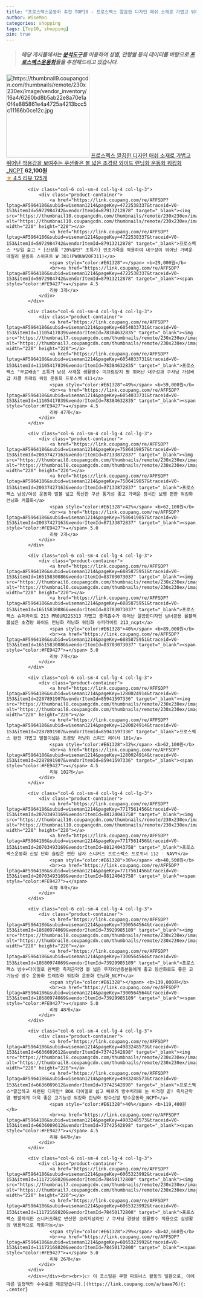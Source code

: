 ```yaml
---
title: "프로스펙스운동화 추천 TOP10 - 프로스펙스 깔끔한 디자인 매쉬 소재로 가볍고 뛰어난 착용감을 보여주는 쿠션좋은 볼 넓은 초경량 와이드 런닝화 운동화 워킹화 "
author: WiseMan
categories: shopping
tags: [Top10, shopping]
pin: true
---
```


> ##### 해당 게시물에서는 [**분석도구**](https://itemscout.io/)를 이용하여 **성별**, **연령별** 등의 데이터를 바탕으로 [**프로스펙스운동화**](https://link.coupang.com/a/baae76)들을 추천해드리고 있습니다.
<div class="container"><div class="row">
            <div class="col-6 col-sm-4 col-lg-4 col-lg-3">
                <div class="product-container">
                    <a href="https://link.coupang.com/re/AFFSDP?lptag=AF5964186&subid=wiseman1214&pageKey=6309015867&traceid=V0-153&itemId=13084551273&vendorItemId=80345991854" target="_blank"><img src="https://thumbnail9.coupangcdn.com/thumbnails/remote/230x230ex/image/vendor_inventory/16a4/6260bd8b5ab22e8a70e1a0f4e885861e4a4725a4213bcc5c11166b0ce12c.jpg" alt="https://thumbnail9.coupangcdn.com/thumbnails/remote/230x230ex/image/vendor_inventory/16a4/6260bd8b5ab22e8a70e1a0f4e885861e4a4725a4213bcc5c11166b0ce12c.jpg" width="220" height="220"></a>
                    <a href="https://link.coupang.com/re/AFFSDP?lptag=AF5964186&subid=wiseman1214&pageKey=6309015867&traceid=V0-153&itemId=13084551273&vendorItemId=80345991854" target="_blank">프로스펙스 깔끔한 디자인 매쉬 소재로 가볍고 뛰어난 착용감을 보여주는 쿠션좋은 볼 넓은 초경량 와이드 런닝화 운동화 워킹화 _NCPT</a>
                    <span style="color:#E61328"></span> <b>62,100원</b>
                    <br><a href="https://link.coupang.com/re/AFFSDP?lptag=AF5964186&subid=wiseman1214&pageKey=6309015867&traceid=V0-153&itemId=13084551273&vendorItemId=80345991854" target="_blank"><span style="color:#FE9427">★</span> 4.5
                    리뷰 125개</a>
                </div>
            </div>
            
            <div class="col-6 col-sm-4 col-lg-4 col-lg-3">
                <div class="product-container">
                    <a href="https://link.coupang.com/re/AFFSDP?lptag=AF5964186&subid=wiseman1214&pageKey=4722538337&traceid=V0-153&itemId=5972984742&vendorItemId=87913212878" target="_blank"><img src="https://thumbnail10.coupangcdn.com/thumbnails/remote/230x230ex/image/vendor_inventory/4302/e8b0f466ddde7c63518564930bb31b4a4311413a425d35bf0884ba35bf84.jpeg" alt="https://thumbnail10.coupangcdn.com/thumbnails/remote/230x230ex/image/vendor_inventory/4302/e8b0f466ddde7c63518564930bb31b4a4311413a425d35bf0884ba35bf84.jpeg" width="220" height="220"></a>
                    <a href="https://link.coupang.com/re/AFFSDP?lptag=AF5964186&subid=wiseman1214&pageKey=4722538337&traceid=V0-153&itemId=5972984742&vendorItemId=87913212878" target="_blank">프로스펙스 *당일 출고 * [신상품 "20%할인" 초특가] 인조가죽을 적용하여 내구성이 뛰어난 가벼운 데일리 운동화 스위프트 W 301(PW0UW20F311)</a>
                    <span style="color:#E61328"></span> <b>29,000원</b>
                    <br><a href="https://link.coupang.com/re/AFFSDP?lptag=AF5964186&subid=wiseman1214&pageKey=4722538337&traceid=V0-153&itemId=5972984742&vendorItemId=87913212878" target="_blank"><span style="color:#FE9427">★</span> 4.5
                    리뷰 3개</a>
                </div>
            </div>
            
            <div class="col-6 col-sm-4 col-lg-4 col-lg-3">
                <div class="product-container">
                    <a href="https://link.coupang.com/re/AFFSDP?lptag=AF5964186&subid=wiseman1214&pageKey=6054033731&traceid=V0-153&itemId=11105417839&vendorItemId=78384632835" target="_blank"><img src="https://thumbnail7.coupangcdn.com/thumbnails/remote/230x230ex/image/vendor_inventory/857d/5e6743f467d344be312a4624103b9e694406e30119ce136b32a21902d597.jpg" alt="https://thumbnail7.coupangcdn.com/thumbnails/remote/230x230ex/image/vendor_inventory/857d/5e6743f467d344be312a4624103b9e694406e30119ce136b32a21902d597.jpg" width="220" height="220"></a>
                    <a href="https://link.coupang.com/re/AFFSDP?lptag=AF5964186&subid=wiseman1214&pageKey=6054033731&traceid=V0-153&itemId=11105417839&vendorItemId=78384632835" target="_blank">프로스펙스 "무료배송" 초특가 남성 사계절 생활방수 미끄럼방지 짱 뛰어난 내구성과 쿠셔닝 가성비 갑 차콜 트래킹 워킹 운동화 프로스엑 411</a>
                    <span style="color:#E61328">49%</span> <b>59,000원</b>
                    <br><a href="https://link.coupang.com/re/AFFSDP?lptag=AF5964186&subid=wiseman1214&pageKey=6054033731&traceid=V0-153&itemId=11105417839&vendorItemId=78384632835" target="_blank"><span style="color:#FE9427">★</span> 4.5
                    리뷰 47개</a>
                </div>
            </div>
            
            <div class="col-6 col-sm-4 col-lg-4 col-lg-3">
                <div class="product-container">
                    <a href="https://link.coupang.com/re/AFFSDP?lptag=AF5964186&subid=wiseman1214&pageKey=7586419857&traceid=V0-153&itemId=20037427163&vendorItemId=87133872837" target="_blank"><img src="https://thumbnail8.coupangcdn.com/thumbnails/remote/230x230ex/image/vendor_inventory/1c3b/a675c50919f3433ccf7686099314b0bdca43e5ca9e97ecb1520f770e59a2.jpg" alt="https://thumbnail8.coupangcdn.com/thumbnails/remote/230x230ex/image/vendor_inventory/1c3b/a675c50919f3433ccf7686099314b0bdca43e5ca9e97ecb1520f770e59a2.jpg" width="220" height="220"></a>
                    <a href="https://link.coupang.com/re/AFFSDP?lptag=AF5964186&subid=wiseman1214&pageKey=7586419857&traceid=V0-153&itemId=20037427163&vendorItemId=87133872837" target="_blank">프로스펙스 남성/여성 운동화 발볼 넓고 푹신한 쿠션 통기성 좋고 가벼운 장시간 보행 편한 워킹화 런닝화 커플화</a>
                    <span style="color:#E61328">42%</span> <b>62,100원</b>
                    <br><a href="https://link.coupang.com/re/AFFSDP?lptag=AF5964186&subid=wiseman1214&pageKey=7586419857&traceid=V0-153&itemId=20037427163&vendorItemId=87133872837" target="_blank"><span style="color:#FE9427">★</span> 5.0
                    리뷰 2개</a>
                </div>
            </div>
            
            <div class="col-6 col-sm-4 col-lg-4 col-lg-3">
                <div class="product-container">
                    <a href="https://link.coupang.com/re/AFFSDP?lptag=AF5964186&subid=wiseman1214&pageKey=6885875951&traceid=V0-153&itemId=16515830086&vendorItemId=83703073037" target="_blank"><img src="https://thumbnail6.coupangcdn.com/thumbnails/remote/230x230ex/image/vendor_inventory/3c3e/ff310ec342f11fd834c825eff855a92e158862ce9a57038a91ae38d2aae2.jpg" alt="https://thumbnail6.coupangcdn.com/thumbnails/remote/230x230ex/image/vendor_inventory/3c3e/ff310ec342f11fd834c825eff855a92e158862ce9a57038a91ae38d2aae2.jpg" width="220" height="220"></a>
                    <a href="https://link.coupang.com/re/AFFSDP?lptag=AF5964186&subid=wiseman1214&pageKey=6885875951&traceid=V0-153&itemId=16515830086&vendorItemId=83703073037" target="_blank">프로스펙스 슈퍼라이트 213 PR0UR22S313 가볍고 충격흡수가 뛰어난 깔끔한디자인 남녀공용 올블랙 볼넓은 초경량 와이드 런닝화 러닝화 워킹화 슈퍼라이트 213_ncpt</a>
                    <span style="color:#E61328">40%</span> <b>89,000원</b>
                    <br><a href="https://link.coupang.com/re/AFFSDP?lptag=AF5964186&subid=wiseman1214&pageKey=6885875951&traceid=V0-153&itemId=16515830086&vendorItemId=83703073037" target="_blank"><span style="color:#FE9427">★</span> 5.0
                    리뷰 7개</a>
                </div>
            </div>
            
            <div class="col-6 col-sm-4 col-lg-4 col-lg-3">
                <div class="product-container">
                    <a href="https://link.coupang.com/re/AFFSDP?lptag=AF5964186&subid=wiseman1214&pageKey=1280024914&traceid=V0-153&itemId=2287891907&vendorItemId=85941597336" target="_blank"><img src="https://thumbnail8.coupangcdn.com/thumbnails/remote/230x230ex/image/vendor_inventory/d6f2/c58b50bc9cd1487e152b50752e9898d6a818af5743379f6983e4438ffc09.jpg" alt="https://thumbnail8.coupangcdn.com/thumbnails/remote/230x230ex/image/vendor_inventory/d6f2/c58b50bc9cd1487e152b50752e9898d6a818af5743379f6983e4438ffc09.jpg" width="220" height="220"></a>
                    <a href="https://link.coupang.com/re/AFFSDP?lptag=AF5964186&subid=wiseman1214&pageKey=1280024914&traceid=V0-153&itemId=2287891907&vendorItemId=85941597336" target="_blank">프로스펙스 완전 가볍고 발볼이넓은 초경량 러닝화 스피드 레이서 101</a>
                    <span style="color:#E61328">32%</span> <b>62,100원</b>
                    <br><a href="https://link.coupang.com/re/AFFSDP?lptag=AF5964186&subid=wiseman1214&pageKey=1280024914&traceid=V0-153&itemId=2287891907&vendorItemId=85941597336" target="_blank"><span style="color:#FE9427">★</span> 4.5
                    리뷰 102개</a>
                </div>
            </div>
            
            <div class="col-6 col-sm-4 col-lg-4 col-lg-3">
                <div class="product-container">
                    <a href="https://link.coupang.com/re/AFFSDP?lptag=AF5964186&subid=wiseman1214&pageKey=7717561456&traceid=V0-153&itemId=20703493169&vendorItemId=88124043758" target="_blank"><img src="https://thumbnail10.coupangcdn.com/thumbnails/remote/230x230ex/image/vendor_inventory/260a/60ea9a4024c4620703764a457313565bb235c6923397588e46680cdb1aeb.jpg" alt="https://thumbnail10.coupangcdn.com/thumbnails/remote/230x230ex/image/vendor_inventory/260a/60ea9a4024c4620703764a457313565bb235c6923397588e46680cdb1aeb.jpg" width="220" height="220"></a>
                    <a href="https://link.coupang.com/re/AFFSDP?lptag=AF5964186&subid=wiseman1214&pageKey=7717561456&traceid=V0-153&itemId=20703493169&vendorItemId=88124043758" target="_blank">프로스펙스운동화 신발 단화 슬립온 편한 남자 스니커즈 프로스펙스 프로위너 112 - NAVY</a>
                    <span style="color:#E61328">36%</span> <b>40,500원</b>
                    <br><a href="https://link.coupang.com/re/AFFSDP?lptag=AF5964186&subid=wiseman1214&pageKey=7717561456&traceid=V0-153&itemId=20703493169&vendorItemId=88124043758" target="_blank"><span style="color:#FE9427">★</span> 
                    리뷰 0개</a>
                </div>
            </div>
            
            <div class="col-6 col-sm-4 col-lg-4 col-lg-3">
                <div class="product-container">
                    <a href="https://link.coupang.com/re/AFFSDP?lptag=AF5964186&subid=wiseman1214&pageKey=7300564564&traceid=V0-153&itemId=18680974069&vendorItemId=73929985189" target="_blank"><img src="https://thumbnail8.coupangcdn.com/thumbnails/remote/230x230ex/image/vendor_inventory/3450/413e96b127d1a7582f99da262cf1a1986930aac66230658595389aecb333.jpg" alt="https://thumbnail8.coupangcdn.com/thumbnails/remote/230x230ex/image/vendor_inventory/3450/413e96b127d1a7582f99da262cf1a1986930aac66230658595389aecb333.jpg" width="220" height="220"></a>
                    <a href="https://link.coupang.com/re/AFFSDP?lptag=AF5964186&subid=wiseman1214&pageKey=7300564564&traceid=V0-153&itemId=18680974069&vendorItemId=73929985189" target="_blank">프로스펙스 방수+다이얼로 완벽한 족저근막염 볼 넓은 무지외반증분들에게 좋고 등산화로도 좋은 고기능성 방수 운동화 트레킹화 워킹화 운동화 런닝화_NCPT</a>
                    <span style="color:#E61328"></span> <b>139,000원</b>
                    <br><a href="https://link.coupang.com/re/AFFSDP?lptag=AF5964186&subid=wiseman1214&pageKey=7300564564&traceid=V0-153&itemId=18680974069&vendorItemId=73929985189" target="_blank"><span style="color:#FE9427">★</span> 5.0
                    리뷰 48개</a>
                </div>
            </div>
            
            <div class="col-6 col-sm-4 col-lg-4 col-lg-3">
                <div class="product-container">
                    <a href="https://link.coupang.com/re/AFFSDP?lptag=AF5964186&subid=wiseman1214&pageKey=4983248573&traceid=V0-153&itemId=6636089612&vendorItemId=73742542898" target="_blank"><img src="https://thumbnail8.coupangcdn.com/thumbnails/remote/230x230ex/image/vendor_inventory/4b3a/2b7f5026a3f6b3167a00d3625cce1859bf7c9e0c28188e5b7bd66f5415ee.jpeg" alt="https://thumbnail8.coupangcdn.com/thumbnails/remote/230x230ex/image/vendor_inventory/4b3a/2b7f5026a3f6b3167a00d3625cce1859bf7c9e0c28188e5b7bd66f5415ee.jpeg" width="220" height="220"></a>
                    <a href="https://link.coupang.com/re/AFFSDP?lptag=AF5964186&subid=wiseman1214&pageKey=4983248573&traceid=V0-153&itemId=6636089612&vendorItemId=73742542898" target="_blank">프로스펙스*깔끔하고 세련된 디자인* BOA 다이얼로 쉽고 빠르게 방수처리로 눈 비걱정 끝! 족저근막염 평발에게 더욱 좋은 고기능성 워킹화 런닝화 방수신발 방수운동화_NCPT</a>
                    <span style="color:#E61328">40%</span> <b>119,400원</b>
                    <br><a href="https://link.coupang.com/re/AFFSDP?lptag=AF5964186&subid=wiseman1214&pageKey=4983248573&traceid=V0-153&itemId=6636089612&vendorItemId=73742542898" target="_blank"><span style="color:#FE9427">★</span> 4.5
                    리뷰 64개</a>
                </div>
            </div>
            
            <div class="col-6 col-sm-4 col-lg-4 col-lg-3">
                <div class="product-container">
                    <a href="https://link.coupang.com/re/AFFSDP?lptag=AF5964186&subid=wiseman1214&pageKey=6065323992&traceid=V0-153&itemId=11172168820&vendorItemId=78450172800" target="_blank"><img src="https://thumbnail7.coupangcdn.com/thumbnails/remote/230x230ex/image/vendor_inventory/2d95/11498b4546d55a4f338e90b12766b3ed7381689f95cf190fb7ad1f9229a3.jpg" alt="https://thumbnail7.coupangcdn.com/thumbnails/remote/230x230ex/image/vendor_inventory/2d95/11498b4546d55a4f338e90b12766b3ed7381689f95cf190fb7ad1f9229a3.jpg" width="220" height="220"></a>
                    <a href="https://link.coupang.com/re/AFFSDP?lptag=AF5964186&subid=wiseman1214&pageKey=6065323992&traceid=V0-153&itemId=11172168820&vendorItemId=78450172800" target="_blank">프로스펙스 클레식한 스니커즈화로 변신한 오리지널라인 / 쿠셔닝 경량성 생활방수 적용으로 실생활의 범용적으로 착화가능</a>
                    <span style="color:#E61328">29%</span> <b>42,660원</b>
                    <br><a href="https://link.coupang.com/re/AFFSDP?lptag=AF5964186&subid=wiseman1214&pageKey=6065323992&traceid=V0-153&itemId=11172168820&vendorItemId=78450172800" target="_blank"><span style="color:#FE9427">★</span> 5.0
                    리뷰 26개</a>
                </div>
            </div>
            </div></div><br><br>[👉 이 포스팅은 쿠팡 파트너스 활동의 일환으로, 이에 따른 일정액의 수수료를 제공받습니다.](https://link.coupang.com/a/baae76){: .center}